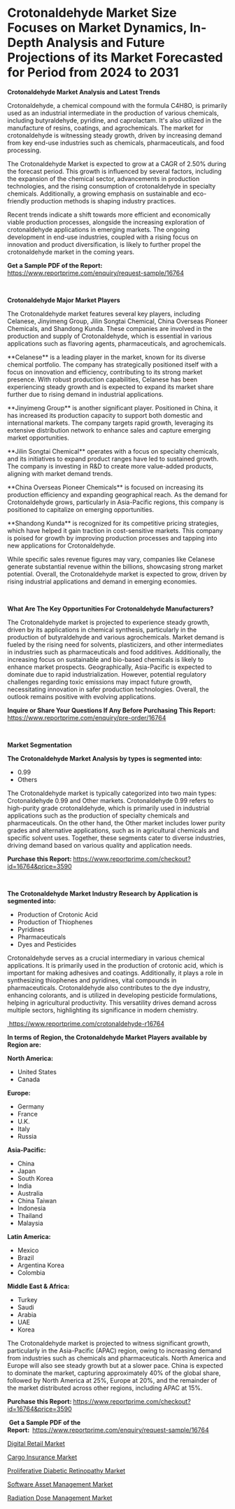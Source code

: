 <p><h1>Crotonaldehyde Market Size Focuses on Market Dynamics, In-Depth Analysis and Future Projections of its Market Forecasted for Period from 2024 to 2031</h1></p><p><strong>Crotonaldehyde Market Analysis and Latest Trends</strong></p>
<p><p>Crotonaldehyde, a chemical compound with the formula C4H8O, is primarily used as an industrial intermediate in the production of various chemicals, including butyraldehyde, pyridine, and caprolactam. It's also utilized in the manufacture of resins, coatings, and agrochemicals. The market for crotonaldehyde is witnessing steady growth, driven by increasing demand from key end-use industries such as chemicals, pharmaceuticals, and food processing.</p><p>The Crotonaldehyde Market is expected to grow at a CAGR of 2.50% during the forecast period. This growth is influenced by several factors, including the expansion of the chemical sector, advancements in production technologies, and the rising consumption of crotonaldehyde in specialty chemicals. Additionally, a growing emphasis on sustainable and eco-friendly production methods is shaping industry practices.</p><p>Recent trends indicate a shift towards more efficient and economically viable production processes, alongside the increasing exploration of crotonaldehyde applications in emerging markets. The ongoing development in end-use industries, coupled with a rising focus on innovation and product diversification, is likely to further propel the crotonaldehyde market in the coming years.</p></p>
<p><strong>Get a Sample PDF of the Report:&nbsp;</strong> <a href="https://www.reportprime.com/enquiry/request-sample/16764?utm_campaign=1864&utm_medium=2&utm_source=Github&utm_content=ia&utm_term=24112024&utm_id=crotonaldehyde">https://www.reportprime.com/enquiry/request-sample/16764</a></p>
<p>&nbsp;</p>
<p><strong>Crotonaldehyde Major Market Players</strong></p>
<p><p>The Crotonaldehyde market features several key players, including Celanese, Jinyimeng Group, Jilin Songtai Chemical, China Overseas Pioneer Chemicals, and Shandong Kunda. These companies are involved in the production and supply of Crotonaldehyde, which is essential in various applications such as flavoring agents, pharmaceuticals, and agrochemicals.</p><p>**Celanese** is a leading player in the market, known for its diverse chemical portfolio. The company has strategically positioned itself with a focus on innovation and efficiency, contributing to its strong market presence. With robust production capabilities, Celanese has been experiencing steady growth and is expected to expand its market share further due to rising demand in industrial applications.</p><p>**Jinyimeng Group** is another significant player. Positioned in China, it has increased its production capacity to support both domestic and international markets. The company targets rapid growth, leveraging its extensive distribution network to enhance sales and capture emerging market opportunities.</p><p>**Jilin Songtai Chemical** operates with a focus on specialty chemicals, and its initiatives to expand product ranges have led to sustained growth. The company is investing in R&D to create more value-added products, aligning with market demand trends.</p><p>**China Overseas Pioneer Chemicals** is focused on increasing its production efficiency and expanding geographical reach. As the demand for Crotonaldehyde grows, particularly in Asia-Pacific regions, this company is positioned to capitalize on emerging opportunities.</p><p>**Shandong Kunda** is recognized for its competitive pricing strategies, which have helped it gain traction in cost-sensitive markets. This company is poised for growth by improving production processes and tapping into new applications for Crotonaldehyde.</p><p>While specific sales revenue figures may vary, companies like Celanese generate substantial revenue within the billions, showcasing strong market potential. Overall, the Crotonaldehyde market is expected to grow, driven by rising industrial applications and demand in emerging economies.</p></p>
<p>&nbsp;</p>
<p><strong>What Are The Key Opportunities For Crotonaldehyde Manufacturers?</strong></p>
<p><p>The Crotonaldehyde market is projected to experience steady growth, driven by its applications in chemical synthesis, particularly in the production of butyraldehyde and various agrochemicals. Market demand is fueled by the rising need for solvents, plasticizers, and other intermediates in industries such as pharmaceuticals and food additives. Additionally, the increasing focus on sustainable and bio-based chemicals is likely to enhance market prospects. Geographically, Asia-Pacific is expected to dominate due to rapid industrialization. However, potential regulatory challenges regarding toxic emissions may impact future growth, necessitating innovation in safer production technologies. Overall, the outlook remains positive with evolving applications.</p></p>
<p><strong>Inquire or Share Your Questions If Any Before Purchasing This Report:</strong> <a href="https://www.reportprime.com/enquiry/pre-order/16764?utm_campaign=1864&utm_medium=2&utm_source=Github&utm_content=ia&utm_term=24112024&utm_id=crotonaldehyde">https://www.reportprime.com/enquiry/pre-order/16764</a></p>
<p>&nbsp;</p>
<p><strong>Market Segmentation</strong></p>
<p><strong>The Crotonaldehyde Market Analysis by types is segmented into:</strong></p>
<p><ul><li>0.99</li><li>Others</li></ul></p>
<p><p>The Crotonaldehyde market is typically categorized into two main types: Crotonaldehyde 0.99 and Other markets. Crotonaldehyde 0.99 refers to high-purity grade crotonaldehyde, which is primarily used in industrial applications such as the production of specialty chemicals and pharmaceuticals. On the other hand, the Other market includes lower purity grades and alternative applications, such as in agricultural chemicals and specific solvent uses. Together, these segments cater to diverse industries, driving demand based on various quality and application needs.</p></p>
<p><strong>Purchase this Report:&nbsp;</strong><a href="https://www.reportprime.com/checkout?id=16764&price=3590&utm_campaign=1864&utm_medium=2&utm_source=Github&utm_content=ia&utm_term=24112024&utm_id=crotonaldehyde">https://www.reportprime.com/checkout?id=16764&price=3590</a></p>
<p>&nbsp;</p>
<p><strong>The Crotonaldehyde Market Industry Research by Application is segmented into:</strong></p>
<p><ul><li>Production of Crotonic Acid</li><li>Production of Thiophenes</li><li>Pyridines</li><li>Pharmaceuticals</li><li>Dyes and Pesticides</li></ul></p>
<p><p>Crotonaldehyde serves as a crucial intermediary in various chemical applications. It is primarily used in the production of crotonic acid, which is important for making adhesives and coatings. Additionally, it plays a role in synthesizing thiophenes and pyridines, vital compounds in pharmaceuticals. Crotonaldehyde also contributes to the dye industry, enhancing colorants, and is utilized in developing pesticide formulations, helping in agricultural productivity. This versatility drives demand across multiple sectors, highlighting its significance in modern chemistry.</p></p>
<p><a href="https://www.reportprime.com/crotonaldehyde-r16764?utm_campaign=1864&utm_medium=2&utm_source=Github&utm_content=ia&utm_term=24112024&utm_id=crotonaldehyde">&nbsp;https://www.reportprime.com/crotonaldehyde-r16764</a></p>
<p><strong>In terms of Region, the Crotonaldehyde Market Players available by Region are:</strong></p>
<p>
    <p> <strong> North America: </strong>
        <ul>
            <li>United States</li>
            <li>Canada</li>
        </ul>
        </p> 
    <p> <strong> Europe: </strong>
        <ul>
            <li>Germany</li>
            <li>France</li>
            <li>U.K.</li>
            <li>Italy</li>
            <li>Russia</li>
        </ul>
        </p> 
    <p> <strong> Asia-Pacific: </strong>
        <ul>
            <li>China</li>
            <li>Japan</li>
            <li>South Korea</li>
            <li>India</li>
            <li>Australia</li>
            <li>China Taiwan</li>
            <li>Indonesia</li>
            <li>Thailand</li>
            <li>Malaysia</li>
        </ul>
        </p> 
    <p> <strong> Latin America: </strong>
        <ul>
            <li>Mexico</li>
            <li>Brazil</li>
            <li>Argentina Korea</li>
            <li>Colombia</li>
        </ul>
        </p> 
    <p> <strong> Middle East & Africa: </strong>
        <ul>
            <li>Turkey</li>
            <li>Saudi</li>
            <li>Arabia</li>
            <li>UAE</li>
            <li>Korea</li>
        </ul>
    </p>
    </p>
<p><p>The Crotonaldehyde market is projected to witness significant growth, particularly in the Asia-Pacific (APAC) region, owing to increasing demand from industries such as chemicals and pharmaceuticals. North America and Europe will also see steady growth but at a slower pace. China is expected to dominate the market, capturing approximately 40% of the global share, followed by North America at 25%, Europe at 20%, and the remainder of the market distributed across other regions, including APAC at 15%.</p></p>
<p><strong>Purchase this Report: </strong><a href="https://www.reportprime.com/checkout?id=16764&price=3590&utm_campaign=1864&utm_medium=2&utm_source=Github&utm_content=ia&utm_term=24112024&utm_id=crotonaldehyde">https://www.reportprime.com/checkout?id=16764&price=3590</a></p>
<p>&nbsp;<strong>Get a Sample PDF of the Report:&nbsp;&nbsp;</strong><a href="https://www.reportprime.com/enquiry/request-sample/16764?utm_campaign=1864&utm_medium=2&utm_source=Github&utm_content=ia&utm_term=24112024&utm_id=crotonaldehyde">https://www.reportprime.com/enquiry/request-sample/16764</a></p>
<p><strong></strong></p>
<p><p><a href="https://issuu.com/reportprime-2/docs/digital-retail-market-size-2030.ppt_27c5d2bc0d888f?utm_campaign=1864&utm_medium=2&utm_source=Github&utm_content=ia&utm_term=24112024&utm_id=crotonaldehyde">Digital Retail Market</a></p><p><a href="https://www.linkedin.com/pulse/cargo-insurance-market-trend-projected-continue-rapid-1eaje?utm_campaign=1864&utm_medium=2&utm_source=Github&utm_content=ia&utm_term=24112024&utm_id=crotonaldehyde">Cargo Insurance Market</a></p><p><a href="https://www.linkedin.com/pulse/emerging-trends-proliferative-diabetic-retinopathy-market-oslye?utm_campaign=1864&utm_medium=2&utm_source=Github&utm_content=ia&utm_term=24112024&utm_id=crotonaldehyde">Proliferative Diabetic Retinopathy Market</a></p><p><a href="https://issuu.com/reportprime-2/docs/software-asset-management-market-si_b9c442371ea439?utm_campaign=1864&utm_medium=2&utm_source=Github&utm_content=ia&utm_term=24112024&utm_id=crotonaldehyde">Software Asset Management Market</a></p><p><a href="https://www.linkedin.com/pulse/recent-radiation-dose-management-market-analysis-shows-size-euwge?utm_campaign=1864&utm_medium=2&utm_source=Github&utm_content=ia&utm_term=24112024&utm_id=crotonaldehyde">Radiation Dose Management Market</a></p></p>